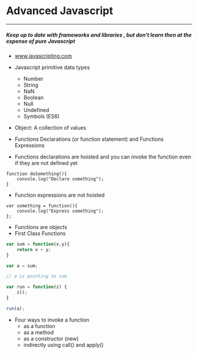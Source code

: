 # Advanced Javascript
---

##### *Keep up to date with frameworks and libraries , but don't learn  then at the expense of pure Javascript* 

- www.javascripting.com

- Javascript primitive data types
    - Number
    - String 
    - NaN
    - Boolean
    - Null
    - Undefined
    - Symbols (ES6)

- Object: A collection of values
- Functions Declarations (or function statement) and Functions Expressions  
- Functions declarations are hoisted and you can invoke the function even if they are not defined yet
```
function doSomething(){
    console.log("Declare something");
}
```

- Function expressions are not hoisted
```
var something = function(){
    console.log("Express something");
};
```

- Functions are objects 
- First Class Functions
```javascript
var sum = function(x,y){
    return x + y;
}

var a = sum; 

// a is pointing to sum

var run = function(z) {
    z();
}

run(a);    

```

- Four ways to invoke a function 
   - as a function
   - as a method
   - as a constructor (new)
   - indirectly using call() and apply()
   
   

  
    





